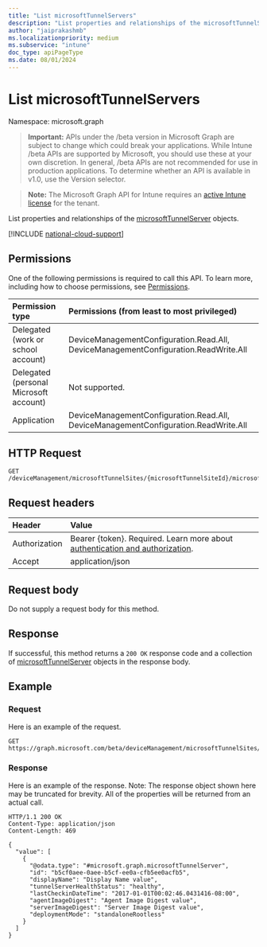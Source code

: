 ```yaml
---
title: "List microsoftTunnelServers"
description: "List properties and relationships of the microsoftTunnelServer objects."
author: "jaiprakashmb"
ms.localizationpriority: medium
ms.subservice: "intune"
doc_type: apiPageType
ms.date: 08/01/2024
---
```


# List microsoftTunnelServers

Namespace: microsoft.graph

> **Important:** APIs under the /beta version in Microsoft Graph are subject to change which could break your applications. While Intune /beta APIs are supported by Microsoft, you should use these at your own discretion. In general, /beta APIs are not recommended for use in production applications. To determine whether an API is available in v1.0, use the Version selector.

> **Note:** The Microsoft Graph API for Intune requires an [active Intune license](https://go.microsoft.com/fwlink/?linkid=839381) for the tenant.

List properties and relationships of the [microsoftTunnelServer](../resources/intune-mstunnel-microsofttunnelserver.md) objects.

[!INCLUDE [national-cloud-support](../../includes/all-clouds.md)]

## Permissions
One of the following permissions is required to call this API. To learn more, including how to choose permissions, see [Permissions](/graph/permissions-reference).

|Permission type|Permissions (from least to most privileged)|
|:---|:---|
|Delegated (work or school account)|DeviceManagementConfiguration.Read.All, DeviceManagementConfiguration.ReadWrite.All|
|Delegated (personal Microsoft account)|Not supported.|
|Application|DeviceManagementConfiguration.Read.All, DeviceManagementConfiguration.ReadWrite.All|

## HTTP Request
<!-- {
  "blockType": "ignored"
}
-->
``` http
GET /deviceManagement/microsoftTunnelSites/{microsoftTunnelSiteId}/microsoftTunnelServers
```

## Request headers
|Header|Value|
|:---|:---|
|Authorization|Bearer {token}. Required. Learn more about [authentication and authorization](/graph/auth/auth-concepts).|
|Accept|application/json|

## Request body
Do not supply a request body for this method.

## Response
If successful, this method returns a `200 OK` response code and a collection of [microsoftTunnelServer](../resources/intune-mstunnel-microsofttunnelserver.md) objects in the response body.

## Example

### Request
Here is an example of the request.
``` http
GET https://graph.microsoft.com/beta/deviceManagement/microsoftTunnelSites/{microsoftTunnelSiteId}/microsoftTunnelServers
```

### Response
Here is an example of the response. Note: The response object shown here may be truncated for brevity. All of the properties will be returned from an actual call.
``` http
HTTP/1.1 200 OK
Content-Type: application/json
Content-Length: 469

{
  "value": [
    {
      "@odata.type": "#microsoft.graph.microsoftTunnelServer",
      "id": "b5cf0aee-0aee-b5cf-ee0a-cfb5ee0acfb5",
      "displayName": "Display Name value",
      "tunnelServerHealthStatus": "healthy",
      "lastCheckinDateTime": "2017-01-01T00:02:46.0431416-08:00",
      "agentImageDigest": "Agent Image Digest value",
      "serverImageDigest": "Server Image Digest value",
      "deploymentMode": "standaloneRootless"
    }
  ]
}
```